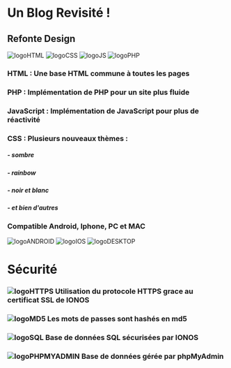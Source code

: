 # Un Blog Revisité !

## Refonte Design

[logoHTML]: https://github.com/darkshark400/BLOG/blob/master/icons/presentation/html.png
[logoCSS]: https://github.com/darkshark400/BLOG/blob/master/icons/css.png
[logoJS]: https://github.com/darkshark400/BLOG/blob/master/icons/js.png
[logoANDROID]: https://github.com/darkshark400/BLOG/blob/master/icons/android.png
[logoIOS]: https://github.com/darkshark400/BLOG/blob/master/icons/ios.png
[logoDESKTOP]: https://github.com/darkshark400/BLOG/blob/master/icons/desktop.png
[logoHTTPS]: https://github.com/darkshark400/BLOG/blob/master/icons/https.png
[logoSQL]: https://github.com/darkshark400/BLOG/blob/master/icons/sql.png
[logoPHPMYADMIN]: https://github.com/darkshark400/BLOG/blob/master/icons/phpMyAdmin.png
[logoPHP]: https://github.com/darkshark400/BLOG/blob/master/icons/php.png
[logoMD5]: https://github.com/darkshark400/BLOG/blob/master/icons/md5.png

![logoHTML] ![logoCSS] ![logoJS] ![logoPHP]

### HTML : Une base HTML commune à toutes les pages

### PHP : Implémentation de PHP pour un site plus fluide

### JavaScript : Implémentation de JavaScript pour plus de réactivité

### CSS : Plusieurs nouveaux thèmes :

##### - sombre
##### - rainbow
##### - noir et blanc
##### - et bien d'autres

### Compatible Android, Iphone, PC et MAC

![logoANDROID] ![logoIOS] ![logoDESKTOP]

#

# Sécurité

### ![logoHTTPS]  Utilisation du protocole HTTPS grace au certificat SSL de IONOS

### ![logoMD5]  Les mots de passes sont hashés en md5

### ![logoSQL]  Base de données SQL sécurisées par IONOS

### ![logoPHPMYADMIN]  Base de données gérée par phpMyAdmin
